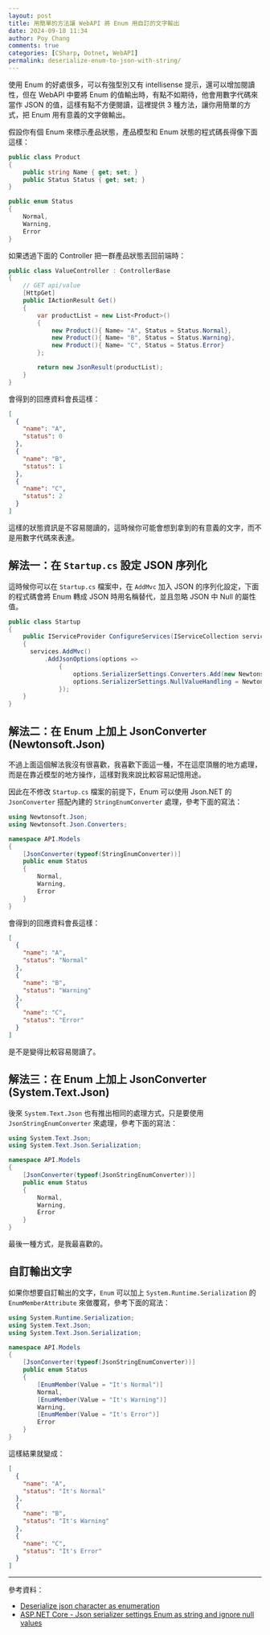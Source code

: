 ```yaml
---
layout: post
title: 用簡單的方法讓 WebAPI 將 Enum 用自訂的文字輸出
date: 2024-09-18 11:34
author: Poy Chang
comments: true
categories: [CSharp, Dotnet, WebAPI]
permalink: deserialize-enum-to-json-with-string/
---
```

使用 Enum 的好處很多，可以有強型別又有 intellisense 提示，還可以增加閱讀性，但在 WebAPI 中要將 Enum 的值輸出時，有點不如期待，他會用數字代碼來當作 JSON 的值，這樣有點不方便閱讀，這裡提供 3 種方法，讓你用簡單的方式，把 Enum 用有意義的文字做輸出。

假設你有個 Enum 來標示產品狀態，產品模型和 Enum 狀態的程式碼長得像下面這樣：

```csharp
public class Product
{
    public string Name { get; set; }
    public Status Status { get; set; }
}

public enum Status
{
    Normal,
    Warning,
    Error
}
```

如果透過下面的 Controller 把一群產品狀態丟回前端時：

```csharp
public class ValueController : ControllerBase
{
    // GET api/value
    [HttpGet]
    public IActionResult Get()
    {
        var productList = new List<Product>()
        {
            new Product(){ Name= "A", Status = Status.Normal},
            new Product(){ Name= "B", Status = Status.Warning},
            new Product(){ Name= "C", Status = Status.Error}
        };

        return new JsonResult(productList);
    }
}
```

會得到的回應資料會長這樣：

```json
[
  {
    "name": "A",
    "status": 0
  },
  {
    "name": "B",
    "status": 1
  },
  {
    "name": "C",
    "status": 2
  }
]
```

這樣的狀態資訊是不容易閱讀的，這時候你可能會想到拿到的有意義的文字，而不是用數字代碼來表達。

## 解法一：在 `Startup.cs` 設定 JSON 序列化

這時候你可以在 `Startup.cs` 檔案中，在 `AddMvc` 加入 JSON 的序列化設定，下面的程式碼會將 Enum 轉成 JSON 時用名稱替代，並且忽略 JSON 中 Null 的屬性值。

```csharp
public class Startup
{
    public IServiceProvider ConfigureServices(IServiceCollection services)
    {
      services.AddMvc()
          .AddJsonOptions(options =>
              {
                  options.SerializerSettings.Converters.Add(new Newtonsoft.Json.Converters.StringEnumConverter());
                  options.SerializerSettings.NullValueHandling = Newtonsoft.Json.NullValueHandling.Ignore;
              });
    }
}
```

## 解法二：在 Enum 上加上 JsonConverter (Newtonsoft.Json)

不過上面這個解法我沒有很喜歡，我喜歡下面這一種，不在這麼頂層的地方處理，而是在靠近模型的地方操作，這樣對我來說比較容易記憶用途。

因此在不修改 `Startup.cs` 檔案的前提下，Enum 可以使用 Json.NET 的 `JsonConverter` 搭配內建的 `StringEnumConverter` 處理，參考下面的寫法：

```csharp
using Newtonsoft.Json;
using Newtonsoft.Json.Converters;

namespace API.Models
{
    [JsonConverter(typeof(StringEnumConverter))]
    public enum Status
    {
        Normal,
        Warning,
        Error
    }
}
```

會得到的回應資料會長這樣：

```json
[
  {
    "name": "A",
    "status": "Normal"
  },
  {
    "name": "B",
    "status": "Warning"
  },
  {
    "name": "C",
    "status": "Error"
  }
]
```

是不是變得比較容易閱讀了。

## 解法三：在 Enum 上加上 JsonConverter (System.Text.Json)

後來 `System.Text.Json` 也有推出相同的處理方式，只是要使用 `JsonStringEnumConverter` 來處理，參考下面的寫法：

```csharp
using System.Text.Json;
using System.Text.Json.Serialization;

namespace API.Models
{
    [JsonConverter(typeof(JsonStringEnumConverter))]
    public enum Status
    {
        Normal,
        Warning,
        Error
    }
}
```

最後一種方式，是我最喜歡的。

## 自訂輸出文字

如果你想要自訂輸出的文字，`Enum` 可以加上 `System.Runtime.Serialization` 的 `EnumMemberAttribute` 來做覆寫，參考下面的寫法：

```csharp
using System.Runtime.Serialization;
using System.Text.Json;
using System.Text.Json.Serialization;

namespace API.Models
{
    [JsonConverter(typeof(JsonStringEnumConverter))]
    public enum Status
    {
        [EnumMember(Value = "It's Normal")]
        Normal,
        [EnumMember(Value = "It's Warning")]
        Warning,
        [EnumMember(Value = "It's Error")]
        Error
    }
}
```

這樣結果就變成：

```json
[
  {
    "name": "A",
    "status": "It's Normal"
  },
  {
    "name": "B",
    "status": "It's Warning"
  },
  {
    "name": "C",
    "status": "It's Error"
  }
]
```

----------

參考資料：

* [Deserialize json character as enumeration](https://stackoverflow.com/questions/18551452/deserialize-json-character-as-enumeration)
* [ASP.NET Core - Json serializer settings Enum as string and ignore null values](https://gist.github.com/regisdiogo/27f62ef83a804668eb0d9d0f63989e3e)
